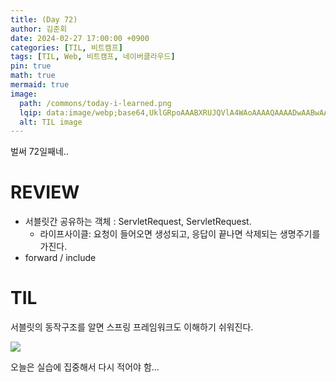 ```yaml
---
title: (Day	72)
author: 김준회
date: 2024-02-27 17:00:00 +0900
categories: [TIL, 비트캠프]
tags: [TIL, Web, 비트캠프, 네이버클라우드]
pin: true
math: true
mermaid: true
image:
  path: /commons/today-i-learned.png
  lqip: data:image/webp;base64,UklGRpoAAABXRUJQVlA4WAoAAAAQAAAADwAABwAAQUxQSDIAAAARL0AmbZurmr57yyIiqE8oiG0bejIYEQTgqiDA9vqnsUSI6H+oAERp2HZ65qP/VIAWAFZQOCBCAAAA8AEAnQEqEAAIAAVAfCWkAALp8sF8rgRgAP7o9FDvMCkMde9PK7euH5M1m6VWoDXf2FkP3BqV0ZYbO6NA/VFIAAAA
  alt: TIL image
---
```

벌써 72일째네..
# REVIEW
* 서블릿간 공유하는 객체 : ServletRequest, ServletRequest. 
  * 라이프사이클: 요청이 들어오면 생성되고, 응답이 끝나면 삭제되는 생명주기를 가진다.
* forward / include

# TIL
서블릿의 동작구조를 알면 스프링 프레임워크도 이해하기 쉬워진다.

![](https://blog.kakaocdn.net/dn/dxHAlz/btqBGYZX1wa/Cdgc00ZuYf0SBxI2CtQuOk/img.jpg)

오늘은 실습에 집중해서 다시 적어야 함...